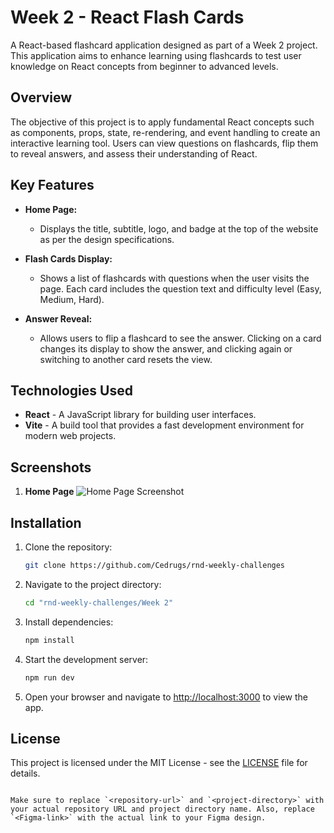 # Week 2 - React Flash Cards

A React-based flashcard application designed as part of a Week 2 project. This application aims to enhance learning using flashcards to test user knowledge on React concepts from beginner to advanced levels.

## Overview

The objective of this project is to apply fundamental React concepts such as components, props, state, re-rendering, and event handling to create an interactive learning tool. Users can view questions on flashcards, flip them to reveal answers, and assess their understanding of React.

## Key Features

- **Home Page:** 
  - Displays the title, subtitle, logo, and badge at the top of the website as per the design specifications.

- **Flash Cards Display:** 
  - Shows a list of flashcards with questions when the user visits the page. Each card includes the question text and difficulty level (Easy, Medium, Hard).

- **Answer Reveal:** 
  - Allows users to flip a flashcard to see the answer. Clicking on a card changes its display to show the answer, and clicking again or switching to another card resets the view.

## Technologies Used

- **React** - A JavaScript library for building user interfaces.
- **Vite** - A build tool that provides a fast development environment for modern web projects.

## Screenshots

1. **Home Page**
![Home Page Screenshot](https://cdn-gcs.samuelcedric.com/rnd-weekly-challenges/Week%202/homepage.png)

## Installation

1. Clone the repository:
   ```bash
   git clone https://github.com/Cedrugs/rnd-weekly-challenges
   ```

2. Navigate to the project directory:
   ```bash
   cd "rnd-weekly-challenges/Week 2"
   ```

3. Install dependencies:
   ```bash
   npm install
   ```

4. Start the development server:
   ```bash
   npm run dev
   ```

5. Open your browser and navigate to [http://localhost:3000](http://localhost:3000) to view the app.


## License

This project is licensed under the MIT License - see the [LICENSE](LICENSE) file for details.
```

Make sure to replace `<repository-url>` and `<project-directory>` with your actual repository URL and project directory name. Also, replace `<Figma-link>` with the actual link to your Figma design.